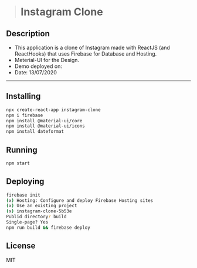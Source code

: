 > # Instagram Clone

## Description

- This application is a clone of Instagram made with ReactJS (and ReactHooks) that uses Firebase for Database and Hosting.
- Meterial-UI for the Design.
- Demo deployed on:
- Date: 13/07/2020

---

## Installing

```sh
npx create-react-app instagram-clone
npm i firebase
npm install @material-ui/core
npm install @material-ui/icons
npm install dateformat
```

## Running

```sh
npm start
```

## Deploying

```sh
firebase init
(x) Hosting: Configure and deploy Firebase Hosting sites
(x) Use an existing project
(x) instagram-clone-5b53e
Publid directory? build
Single-page? Yes
npm run build && firebase deploy
```

## License

MIT

